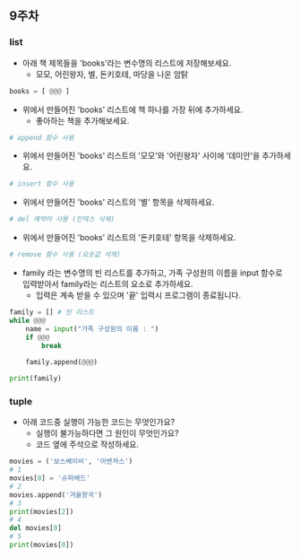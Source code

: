 ## 9주차


### list 
- 아래 책 제목들을 'books'라는 변수명의 리스트에 저장해보세요.
  - 모모, 어린왕자, 별, 돈키호테, 마당을 나온 암탉

```python
books = [ @@@ ]
```

- 위에서 만들어진 'books' 리스트에 책 하나를 가장 뒤에 추가하세요. 
  - 좋아하는 책을 추가해보세요.

```python
# append 함수 사용
```

- 위에서 만들어진 'books' 리스트의 '모모'와 '어린왕자' 사이에 '데미안'을 추가하세요.

```python
# insert 함수 사용
```

- 위에서 만들어진 'books' 리스트의 '별' 항목을 삭제하세요.

```python
# del 예약어 사용 (인덱스 삭제)
```

- 위에서 만들어진 'books' 리스트의 '돈키호테' 항목을 삭제하세요.

```python
# remove 함수 사용 (요솟값 삭제)
```

- family 라는 변수명의 빈 리스트를 추가하고, 가족 구성원의 이름을 input 함수로 입력받아서 family라는 리스트의 요소로 추가하세요.    
  - 입력은 계속 받을 수 있으며 '끝' 입력시 프로그램이 종료됩니다.

```python
family = [] # 빈 리스트
while @@@
    name = input("가족 구성원의 이름 : ")
    if @@@
        break
        
    family.append(@@@)

print(family)
```

### tuple


- 아래 코드중 실행이 가능한 코드는 무엇인가요?  
  - 실행이 불가능하다면 그 원인이 무엇인가요? 
  - 코드 옆에 주석으로 작성하세요.
```python
movies = ('보스베이비', '어벤져스')
# 1
movies[0] = '슈퍼배드'
# 2
movies.append('겨울왕국')
# 3
print(movies[2])
# 4
del movies[0]
# 5
print(movies[0])
```

